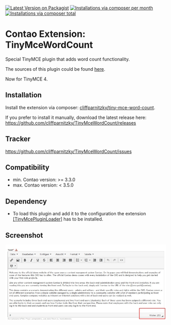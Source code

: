 [![Latest Version on Packagist](http://img.shields.io/packagist/v/cliffparnitzky/tiny-mce-word-count.svg?style=flat)](https://packagist.org/packages/cliffparnitzky/tiny-mce-word-count)
[![Installations via composer per month](http://img.shields.io/packagist/dm/cliffparnitzky/tiny-mce-word-count.svg?style=flat)](https://packagist.org/packages/cliffparnitzky/tiny-mce-word-count)
[![Installations via composer total](http://img.shields.io/packagist/dt/cliffparnitzky/tiny-mce-word-count.svg?style=flat)](https://packagist.org/packages/cliffparnitzky/tiny-mce-word-count)

Contao Extension: TinyMceWordCount
==================================

Special TinyMCE plugin that adds word count functionality.

The sources of this plugin could be found [here](http://www.tinymce.com/wiki.php/Plugin:wordcount).

Now for TinyMCE 4.


Installation
------------

Install the extension via composer: [cliffparnitzky/tiny-mce-word-count](https://packagist.org/packages/cliffparnitzky/tiny-mce-word-count).

If you prefer to install it manually, download the latest release here: https://github.com/cliffparnitzky/TinyMceWordCount/releases


Tracker
-------

https://github.com/cliffparnitzky/TinyMceWordCount/issues


Compatibility
-------------

- min. Contao version: >= 3.3.0
- max. Contao version: <  3.5.0


Dependency
----------

- To load this plugin and add it to the configuration the extension [[TinyMcePluginLoader]](https://github.com/cliffparnitzky/TinyMcePluginLoader) has to be installed.


Screenshot
----------

![Screenshot](screenshot.jpg)